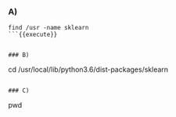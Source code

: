 ### A)

```
find /usr -name sklearn
```{{execute}}


### B)

```
cd /usr/local/lib/python3.6/dist-packages/sklearn
```{{execute}}

### C)

```
pwd
```{{execute}}

